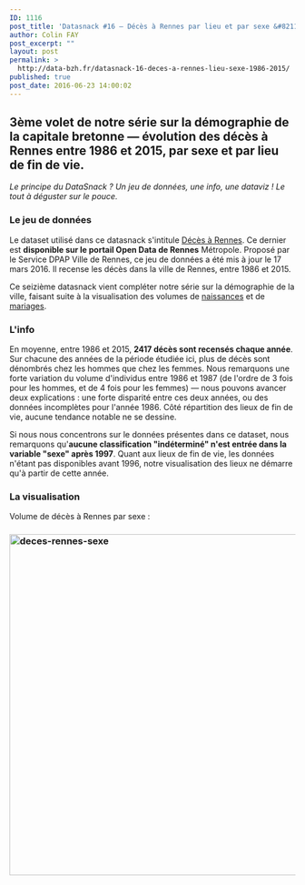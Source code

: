 ```yaml
---
ID: 1116
post_title: 'Datasnack #16 — Décès à Rennes par lieu et par sexe &#8211; 1986 / 2015'
author: Colin FAY
post_excerpt: ""
layout: post
permalink: >
  http://data-bzh.fr/datasnack-16-deces-a-rennes-lieu-sexe-1986-2015/
published: true
post_date: 2016-06-23 14:00:02
---
```

<h2>3ème volet de notre série sur la démographie de la capitale bretonne — évolution des décès à Rennes entre 1986 et 2015, par sexe et par lieu de fin de vie. <!--more--></h2>
<em>Le principe du DataSnack ? Un jeu de données, une info, une dataviz ! Le tout à déguster sur le pouce.
</em>
<h3>Le jeu de données</h3>
<p class="value description">Le dataset utilisé dans ce datasnack s'intitule <a href="http://www.data.rennes-metropole.fr/les-donnees/catalogue/?tx_icsopendatastore_pi1%5Bpage%5D=1&amp;tx_icsopendatastore_pi1%5Buid%5D=294" target="_blank">Décès à Rennes</a>. Ce dernier est <strong>disponible sur le portail Open Data de Rennes</strong> Métropole. Proposé par le Service DPAP Ville de Rennes, ce jeu de données a été mis à jour le 17 mars 2016. Il recense les décès dans la ville de Rennes, entre 1986 et 2015.</p>
<p class="value description">Ce seizième datasnack vient compléter notre série sur la démographie de la ville, faisant suite à la visualisation des volumes de <a href="http://data-bzh.fr/naissance-rennes-sexe/" target="_blank">naissances</a> et de <a href="http://data-bzh.fr/datasnack-15-mariages-a-rennes-tranche-dage-sexe/" target="_blank">mariages</a>.</p>

<h3>L'info</h3>
En moyenne, entre 1986 et 2015, <strong>2417 décès sont recensés chaque année</strong>. Sur chacune des années de la période étudiée ici, plus de décès sont dénombrés chez les hommes que chez les femmes. Nous remarquons une forte variation du volume d'individus entre 1986 et 1987 (de l'ordre de 3 fois pour les hommes, et de 4 fois pour les femmes) — nous pouvons avancer deux explications : une forte disparité entre ces deux années, ou des données incomplètes pour l'année 1986. Côté répartition des lieux de fin de vie, aucune tendance notable ne se dessine.

Si nous nous concentrons sur le données présentes dans ce dataset, nous remarquons qu'<strong>aucune classification "indéterminé" n'est entrée dans la variable "sexe" après 1997</strong>. Quant aux lieux de fin de vie, les données n'étant pas disponibles avant 1996, notre visualisation des lieux ne démarre qu'à partir de cette année.
<h3>La visualisation</h3>
Volume de décès à Rennes par sexe :
<h3><a href="http://dev.data-bzh.fr/wp-content/uploads/2016/06/deces-rennes-sexe-2.jpeg"><img class="aligncenter size-full wp-image-1119" src="http://dev.data-bzh.fr/wp-content/uploads/2016/06/deces-rennes-sexe-2.jpeg" alt="deces-rennes-sexe" width="1200" height="600" /></a></h3>